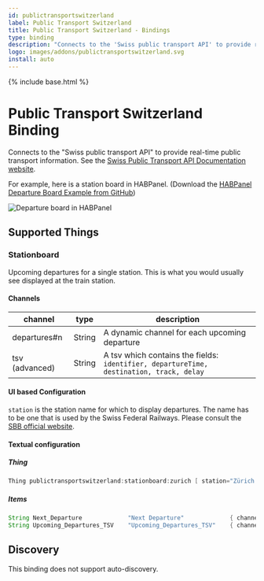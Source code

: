 ```yaml
---
id: publictransportswitzerland
label: Public Transport Switzerland
title: Public Transport Switzerland - Bindings
type: binding
description: "Connects to the 'Swiss public transport API' to provide real-time public transport information. See the [Swiss Public Transport API Documentation website](https://transport.opendata.ch/)."
logo: images/addons/publictransportswitzerland.svg
install: auto
---
```


<!-- Attention authors: Do not edit directly. Please add your changes to the appropriate source repository -->

{% include base.html %}

# Public Transport Switzerland Binding

<AddonLogo />

Connects to the "Swiss public transport API" to provide real-time public transport information. See the [Swiss Public Transport API Documentation website](https://transport.opendata.ch/).

For example, here is a station board in HABPanel. (Download the [HABPanel Departure Board Example from GitHub](https://github.com/StefanieJaeger/HABPanel-departure-board))

![Departure board in HABPanel](doc/departure_board_habpanel.png)

## Supported Things

### Stationboard

Upcoming departures for a single station. This is what you would usually see displayed at the train station.

#### Channels

| channel        | type   | description                                                                                  |
|----------------|--------|----------------------------------------------------------------------------------------------|
| departures#n   | String | A dynamic channel for each upcoming departure                                                |
| tsv (advanced) | String | A tsv which contains the fields:<br />`identifier, departureTime, destination, track, delay` |

#### UI based Configuration

`station` is the station name for which to display departures.
The name has to be one that is used by the Swiss Federal Railways.
Please consult the [SBB official website](https://sbb.ch/en).

#### Textual configuration

##### Thing

```java
Thing publictransportswitzerland:stationboard:zurich [ station="Zürich HB" ]
```

##### Items

```java
String Next_Departure             "Next Departure"             { channel="publictransportswitzerland:stationboard:zurich:departures#1" }
String Upcoming_Departures_TSV    "Upcoming_Departures_TSV"    { channel="publictransportswitzerland:stationboard:zurich:tsv" }
```

## Discovery

This binding does not support auto-discovery.
